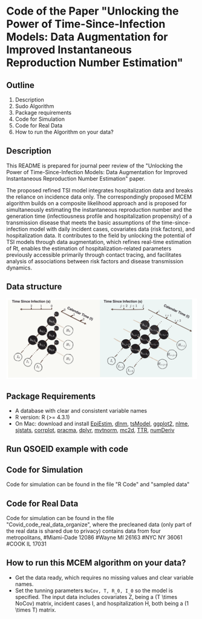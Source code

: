 
Code of the Paper "Unlocking the Power of Time-Since-Infection Models: Data Augmentation for Improved Instantaneous Reproduction Number Estimation"
==============================================
  
  
## Outline
1. Description
2. Sudo Algorithm
3. Package requirements
4. Code for Simulation 
5. Code for Real Data
6. How to run the Algorithm on your data?
  
## Description
This README is prepared for journal peer review of the "Unlocking the Power of Time-Since-Infection Models: Data Augmentation for Improved Instantaneous Reproduction Number Estimation" paper. 

The proposed refined TSI model integrates hospitalization data and breaks the reliance on incidence data only. The correspondingly proposed MCEM algorithm builds on a composite likelihood approach and is proposed for simultaneously estimating the instantaneous reproduction number and the generation time (infectiousness profile and hospitalization propensity) of a transmission disease that meets the basic assumptions of the time-since-infection model with daily incident cases, covariates data (risk factors), and hospitalization data. It contributes to the field by unlocking the potential of TSI models through data augmentation, which refines real-time estimation of Rt, enables the estimation of hospitalization-related parameters previously accessible primarily through contact tracing, and facilitates analysis of associations between risk factors and disease transmission dynamics. 

## Data structure 
![](Figure1_3row.png)

## Package Requirements
- A database with clear and consistent variable names
- R version: R (>= 4.3.1)
- On Mac: download and install [EpiEstim](https://CRAN.R-project.org/package=EpiEstim), [dlnm](https://CRAN.R-project.org/package=dlnm), [tsModel](https://CRAN.R-project.org/package=tsModel), [ggplot2](https://CRAN.R-project.org/package=ggplot2), [nlme](https://CRAN.R-project.org/package=nlme), [sjstats](https://CRAN.R-project.org/package=sjstats), [corrplot](https://CRAN.R-project.org/package=corrplot), [pracma](https://CRAN.R-project.org/package=pracma), [dplyr](https://CRAN.R-project.org/package=dplyr), [mvtnorm](https://CRAN.R-project.org/package=mvtnorm), [mc2d](https://CRAN.R-project.org/package=mc2d), [TTR](https://CRAN.R-project.org/package=TTR), [numDeriv](https://CRAN.R-project.org/package=numDeriv)
## Run QSOEID example with code

##  Code for Simulation 
Code for simulation can be found in the file "R Code" and "sampled data"

##  Code for Real Data
Code for simulation can be found in the file "Covid_code_real_data_organize", where the precleaned data (only part of the real data is shared due to privacy) contains data from four metropolitans, 
  #Miami-Dade 12086
  #Wayne MI 26163
  #NYC NY 36061
  #COOK IL 17031

## How to run this MCEM algorithm on your data?

* Get the data ready, which requires no missing values and clear variable names. 
* Set the tunning parameters `NoCov, T, R_0, I_0` so the model is specified. The input data includes covariates Z, being a (T \times NoCov) matrix, incident cases I, and hospitalization H, both being a (1 \times T) matrix. 
